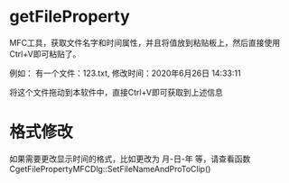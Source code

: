 # getFileProperty
MFC工具，获取文件名字和时间属性，并且将值放到粘贴板上，然后直接使用Ctrl+V即可粘贴了。

例如：
有一个文件：123.txt,  修改时间：2020年6月26日 14:33:11

将这个文件拖动到本软件中，直接Ctrl+V即可获取到上述信息

# 格式修改
如果需要更改显示时间的格式，比如更改为 月-日-年 等，请查看函数  CgetFilePropertyMFCDlg::SetFileNameAndProToClip()


